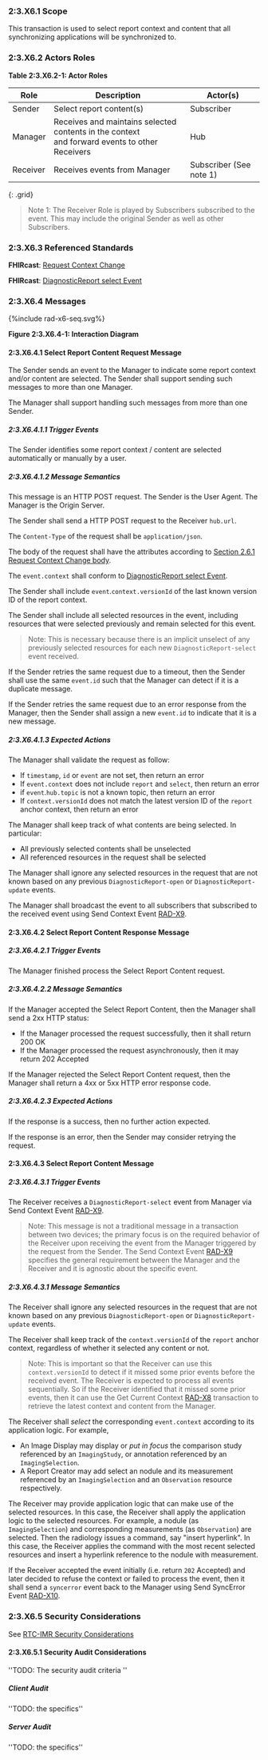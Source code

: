 ### 2:3.X6.1 Scope

This transaction is used to select report context and content that all synchronizing applications will be synchronized to.

### 2:3.X6.2 Actors Roles

**Table 2:3.X6.2-1: Actor Roles**

| Role | Description | Actor(s) |
|------|-------------|----------|
| Sender | Select report content(s) | Subscriber |
| Manager | Receives and maintains selected contents in the context<br>and forward events to other Receivers | Hub |
| Receiver | Receives events from Manager | Subscriber (See note 1) |
{: .grid}

> Note 1: The Receiver Role is played by Subscribers subscribed to the event. This may include the original Sender as well as other Subscribers.

### 2:3.X6.3 Referenced Standards

**FHIRcast**: [Request Context Change](https://build.fhir.org/ig/HL7/fhircast-docs/2-6-RequestContextChange.html#request-context-change)

**FHIRcast**: [DiagnosticReport select Event](https://build.fhir.org/ig/HL7/fhircast-docs/3-6-4-diagnosticreport-select.html)

### 2:3.X6.4 Messages

<div>
{%include rad-x6-seq.svg%}
</div>

<div style="clear: left"/>

**Figure 2:3.X6.4-1: Interaction Diagram**

#### 2:3.X6.4.1 Select Report Content Request Message
The Sender sends an event to the Manager to indicate some report context and/or content are selected. The Sender shall support sending such messages to more than one Manager.

The Manager shall support handling such messages from more than one Sender. 

##### 2:3.X6.4.1.1 Trigger Events

The Sender identifies some report context / content are selected automatically or manually by a user.

##### 2:3.X6.4.1.2 Message Semantics

This message is an HTTP POST request. The Sender is the User Agent. The Manager is the Origin Server.

The Sender shall send a HTTP POST request to the Receiver `hub.url`.

The `Content-Type` of the request shall be `application/json`.

The body of the request shall have the attributes according to [Section 2.6.1 Request Context Change body](https://build.fhir.org/ig/HL7/fhircast-docs/2-6-RequestContextChange.html#request-context-change-body).

The `event.context` shall conform to [DiagnosticReport select Event](https://build.fhir.org/ig/HL7/fhircast-docs/3-6-4-diagnosticreport-select.html).

The Sender shall include `event`.`context.versionId` of the last known version ID of the report context.

The Sender shall include all selected resources in the event, including resources that were selected previously and remain selected for this event.

> Note: This is necessary because there is an implicit unselect of any previously selected resources for each new `DiagnosticReport-select` event received.

If the Sender retries the same request due to a timeout, then the Sender shall use the same `event.id` such that the Manager can detect if it is a duplicate message.

If the Sender retries the same request due to an error response from the Manager, then the Sender shall assign a new `event.id` to indicate that it is a new message.

##### 2:3.X6.4.1.3 Expected Actions

The Manager shall validate the request as follow:

* If `timestamp`, `id` or `event` are not set, then return an error
* If `event.context` does not include `report` and `select`, then return an error
* if `event`.`hub.topic` is not a known topic, then return an error
* If `context.versionId` does not match the latest version ID of the `report` anchor context, then return an error

The Manager shall keep track of what contents are being selected. In particular:
- All previously selected contents shall be unselected
- All referenced resources in the request shall be selected

The Manager shall ignore any selected resources in the request that are not known based on any previous `DiagnosticReport-open` or `DiagnosticReport-update` events.

The Manager shall broadcast the event to all subscribers that subscribed to the received event using Send Context Event [RAD-X9](rad-x9.html).

#### 2:3.X6.4.2 Select Report Content Response Message

##### 2:3.X6.4.2.1 Trigger Events

The Manager finished process the Select Report Content request.

##### 2:3.X6.4.2.2 Message Semantics

If the Manager accepted the Select Report Content, then the Manager shall send a 2xx HTTP status:

* If the Manager processed the request successfully, then it shall return 200 OK
* If the Manager processed the request asynchronously, then it may return 202 Accepted

If the Manager rejected the Select Report Content request, then the Manager shall return a 4xx or 5xx HTTP error response code.

##### 2:3.X6.4.2.3 Expected Actions

If the response is a success, then no further action expected.

If the response is an error, then the Sender may consider retrying the request.

#### 2:3.X6.4.3 Select Report Content Message

##### 2:3.X6.4.3.1 Trigger Events

The Receiver receives a `DiagnosticReport-select` event from Manager via Send Context Event [RAD-X9](rad-x9.html).

> Note: This message is not a traditional message in a transaction between two devices; the primary focus is on the required behavior of the Receiver upon receiving the event from the Manager triggered by the request from the Sender. The Send Context Event [RAD-X9](rad-x9.html) specifies the general requirement between the Manager and the Receiver and it is agnostic about the specific event.

##### 2:3.X6.4.3.1 Message Semantics

The Receiver shall ignore any selected resources in the request that are not known based on any previous `DiagnosticReport-open` or `DiagnosticReport-update` events.

The Receiver shall keep track of the `context.versionId` of the `report` anchor context, regardless of whether it selected any content or not.

> Note: This is important so that the Receiver can use this `context.versionId` to detect if it missed some prior events before the received event. The Receiver is expected to process all events sequentially. So if the Receiver identified that it missed some prior events, then it can use the Get Current Context [RAD-X8](rad-x8.html) transaction to retrieve the latest context and content from the Manager.

The Receiver shall *select* the corresponding `event.context` according to its application logic. For example,
- An Image Display may display or *put in focus* the comparison study referenced by an `ImagingStudy`, or annotation referenced by an `ImagingSelection`.
- A Report Creator may add select an nodule and its measurement referenced by an `ImagingSelection` and an `Observation` resource respectively.

The Receiver may provide application logic that can make use of the selected resources. In this case, the Receiver shall apply the application logic to the selected resources. For example, a nodule (as `ImagingSelection`) and corresponding measurements (as `Observation`) are selected. Then the radiology issues a command, say "insert hyperlink". In this case, the Receiver applies the command with the most recent selected resources and insert a hyperlink reference to the nodule with measurement.

If the Receiver accepted the event initially (i.e. return `202` Accepted) and later decided to refuse the context or failed to process the event, then it shall send a `syncerror` event back to the Manager using Send SyncError Event [RAD-X10](rad-10.html).

### 2:3.X6.5 Security Considerations

See [RTC-IMR Security Considerations](volume-1.html#1xx5-rtc-imr-security-considerations)

#### 2:3.X6.5.1 Security Audit Considerations

''TODO: The security audit criteria ''

##### Client Audit 

''TODO: the specifics''

##### Server Audit 

''TODO: the specifics''
